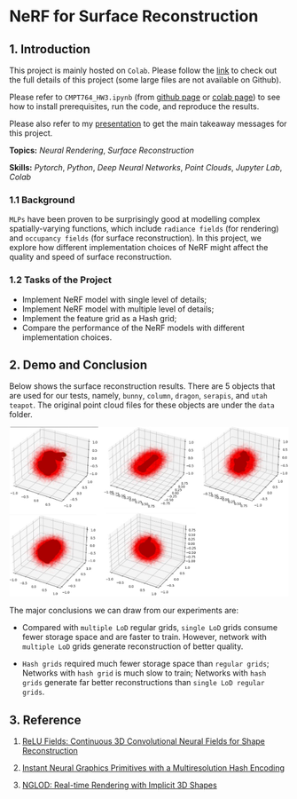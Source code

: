 # NeRF for Surface Reconstruction

## 1. Introduction

This project is mainly hosted on `Colab`. Please follow the [link](https://drive.google.com/drive/folders/1Krgtfiz_hM_lUEUqfWDTY1Xcw4Trfnea?usp=sharing) to check out the full details of this project (some large files are not available on Github).

Please refer to `CMPT764_HW3.ipynb` (from [github page](CMPT764_HW3.ipynb) or [colab page](https://colab.research.google.com/drive/1NfzIHCpZnXV7rVNSqcpHRRQu1IvbIesE?usp=sharing)) to see how to install prerequisites, run the code, and reproduce the results.

Please also refer to my [presentation](Comparison_of_NeRF_models_for_Surface_Reconstruction.pdf) to get the main takeaway messages for this project.

**Topics:** _Neural Rendering_, _Surface Reconstruction_

**Skills:** _Pytorch_, _Python_, _Deep Neural Networks_, _Point Clouds_, _Jupyter Lab_, _Colab_

### 1.1 Background

`MLPs` have been proven to be surprisingly good at modelling complex spatially-varying functions, which include `radiance fields` (for rendering) and `occupancy fields` (for surface reconstruction). In this project, we explore how different implementation choices of NeRF might affect the quality and speed of surface reconstruction.

### 1.2 Tasks of the Project

- Implement NeRF model with single level of details;
- Implement NeRF model with multiple level of details;
- Implement the feature grid as a Hash grid;
- Compare the performance of the NeRF models with different implementation choices.

## 2. Demo and Conclusion

Below shows the surface reconstruction results. There are 5 objects that are used for our tests, namely, `bunny`, `column`, `dragon`, `serapis`, and `utah teapot`. The original point cloud files for these objects are under the `data` folder.

![NeRF: Surface Reconstruction](results.png)

The major conclusions we can draw from our experiments are:

- Compared with `multiple LoD` regular grids, `single LoD` grids consume fewer storage space and are faster to train. However, network with `multiple LoD` grids generate reconstruction of better quality.

- `Hash grids` required much fewer storage space than `regular grids`; Networks with `hash grid` is much slow to train; Networks with `hash grids` generate far better reconstructions than `single LoD regular grids`.

## 3. Reference

1. [ReLU Fields: Continuous 3D Convolutional Neural Fields for Shape Reconstruction](https://arxiv.org/pdf/2205.10824.pdf)

2. [Instant Neural Graphics Primitives with a Multiresolution Hash Encoding](https://nvlabs.github.io/instant-ngp/assets/mueller2022instant.pdf)

3. [NGLOD: Real-time Rendering with Implicit 3D Shapes](https://research.nvidia.com/labs/toronto-ai/nglod/assets/nglod.pdf)
